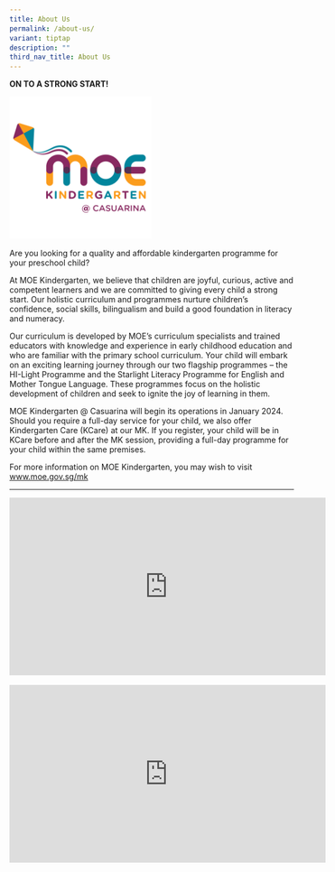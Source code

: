 ```yaml
---
title: About Us
permalink: /about-us/
variant: tiptap
description: ""
third_nav_title: About Us
---
```

<p><strong>ON TO A STRONG START!</strong>
</p>
<div class="isomer-image-wrapper">
<img style="width: 50%;" height="auto" width="100%" src="/images/mk%20logo.png">
</div>
<p>Are you looking for a quality and affordable kindergarten programme for
your preschool child?</p>
<p>At MOE Kindergarten, we believe that children are joyful, curious, active
and competent learners and we are committed to giving every child a strong
start. Our holistic curriculum and programmes nurture children’s confidence,
social skills, bilingualism and build a good foundation in literacy and
numeracy.</p>
<p>Our curriculum is developed by MOE’s curriculum specialists and trained
educators with knowledge and experience in early childhood education and
who are familiar with the primary school curriculum. Your child will embark
on an exciting learning journey through our two flagship programmes – the
HI-Light Programme and the Starlight Literacy Programme for English and
Mother Tongue Language. These programmes focus on the holistic development
of children and seek to ignite the joy of learning in them.</p>
<p>MOE Kindergarten @ Casuarina will begin its operations in January 2024.&nbsp;
Should you require a full-day service for your child, we also offer Kindergarten
Care (KCare) at our MK. If you register, your child will be in KCare before
and after the MK session, providing a full-day programme for your child
within the same premises.</p>
<p>For more information on MOE Kindergarten, you may wish to visit&nbsp;
<a href="http://www.moe.gov.sg/mk" rel="noopener noreferrer nofollow" target="_blank">www.moe.gov.sg/mk</a>
</p>
<p></p>
<hr>
<div class="iframe-wrapper">
<iframe height="315" width="560" allowfullscreen="true" frameborder="0" src="https://www.youtube.com/embed/25BaOjAhFV0?si=1toJSKG1RAlKWBSa"></iframe>
</div>
<p></p>
<div class="iframe-wrapper">
<iframe height="315" width="560" allowfullscreen="true" frameborder="0" src="https://www.youtube.com/embed/-kKmEm30Wyo?si=6Sv-5Zs7QRzfQQSz"></iframe>
</div>
<p></p>